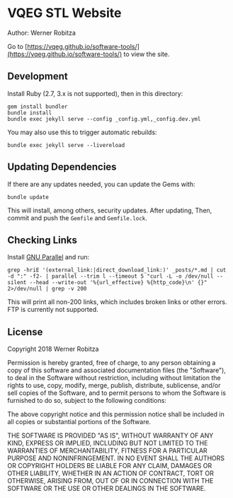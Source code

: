 # VQEG STL Website

Author: Werner Robitza

Go to [https://vqeg.github.io/software-tools/](https://vqeg.github.io/software-tools/) to view the site.

## Development

Install Ruby (2.7, 3.x is not supported), then in this directory:

```
gem install bundler
bundle install
bundle exec jekyll serve --config _config.yml,_config.dev.yml
```

You may also use this to trigger automatic rebuilds:

```
bundle exec jekyll serve --livereload
```

## Updating Dependencies

If there are any updates needed, you can update the Gems with:

```
bundle update
```

This will install, among others, security updates. After updating,  Then, commit and push the `Gemfile` and `Gemfile.lock`.

## Checking Links

Install [GNU Parallel](https://www.gnu.org/software/parallel/) and run:

```
grep -hriE '(external_link:|direct_download_link:)' _posts/*.md | cut -d ":" -f2- | parallel --trim l --timeout 5 "curl -L -o /dev/null --silent --head --write-out '%{url_effective} %{http_code}\n' {}" 2>/dev/null | grep -v 200
```

This will print all non-200 links, which includes broken links or other errors. FTP is currently not supported.

## License

Copyright 2018 Werner Robitza

Permission is hereby granted, free of charge, to any person obtaining a copy of this software and associated documentation files (the "Software"), to deal in the Software without restriction, including without limitation the rights to use, copy, modify, merge, publish, distribute, sublicense, and/or sell copies of the Software, and to permit persons to whom the Software is furnished to do so, subject to the following conditions:

The above copyright notice and this permission notice shall be included in all copies or substantial portions of the Software.

THE SOFTWARE IS PROVIDED "AS IS", WITHOUT WARRANTY OF ANY KIND, EXPRESS OR IMPLIED, INCLUDING BUT NOT LIMITED TO THE WARRANTIES OF MERCHANTABILITY, FITNESS FOR A PARTICULAR PURPOSE AND NONINFRINGEMENT. IN NO EVENT SHALL THE AUTHORS OR COPYRIGHT HOLDERS BE LIABLE FOR ANY CLAIM, DAMAGES OR OTHER LIABILITY, WHETHER IN AN ACTION OF CONTRACT, TORT OR OTHERWISE, ARISING FROM, OUT OF OR IN CONNECTION WITH THE SOFTWARE OR THE USE OR OTHER DEALINGS IN THE SOFTWARE.